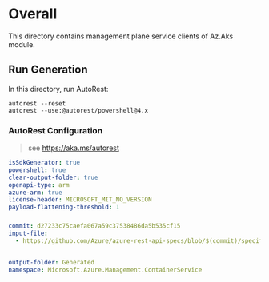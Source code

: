 # Overall
This directory contains management plane service clients of Az.Aks module.

## Run Generation
In this directory, run AutoRest:
```
autorest --reset
autorest --use:@autorest/powershell@4.x
```

### AutoRest Configuration
> see https://aka.ms/autorest
``` yaml
isSdkGenerator: true
powershell: true
clear-output-folder: true
openapi-type: arm
azure-arm: true
license-header: MICROSOFT_MIT_NO_VERSION
payload-flattening-threshold: 1
```

###
``` yaml
commit: d27233c75caefa067a59c37538486da5b535cf15
input-file:
  - https://github.com/Azure/azure-rest-api-specs/blob/$(commit)/specification/containerservice/resource-manager/Microsoft.ContainerService/aks/stable/2023-04-01/managedClusters.json


output-folder: Generated
namespace: Microsoft.Azure.Management.ContainerService
```

